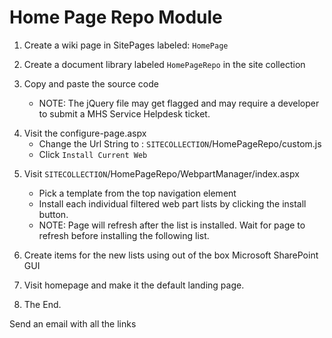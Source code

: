 Home Page Repo Module
=====================
<!-- https://info.health.mil/sites/dos/J3/HomePageRepo/Forms/AllItems.aspx -->


<!-- https://info.health.mil/sites/dos/J3/SitePages/Forms/AllPages.aspx -->
1. Create a wiki page in SitePages labeled: `HomePage`

2. Create a document library labeled `HomePageRepo` in the site collection

3. Copy and paste the source code
    - NOTE: The jQuery file may get flagged and may require a developer to submit a MHS Service Helpdesk ticket.

<!-- https://info.health.mil/sites/dos/J3/HomePageRepo/configure-page.aspx -->
4. Visit the configure-page.aspx
    - Change the Url String to : `SITECOLLECTION`/HomePageRepo/custom.js
    - Click `Install Current Web`

<!-- https://info.health.mil/sites/dos/J3/HomePageRepo/WebpartManager/index.aspx -->
5. Visit `SITECOLLECTION`/HomePageRepo/WebpartManager/index.aspx
    - Pick a template from the top navigation element
    - Install each individual filtered web part lists by clicking the install button.
    - NOTE: Page will refresh after the list is installed. Wait for page to refresh before installing the following list.

6. Create items for the new lists using out of the box Microsoft SharePoint GUI
7. Visit homepage and make it the default landing page.
8. The End.

Send an email with all the links